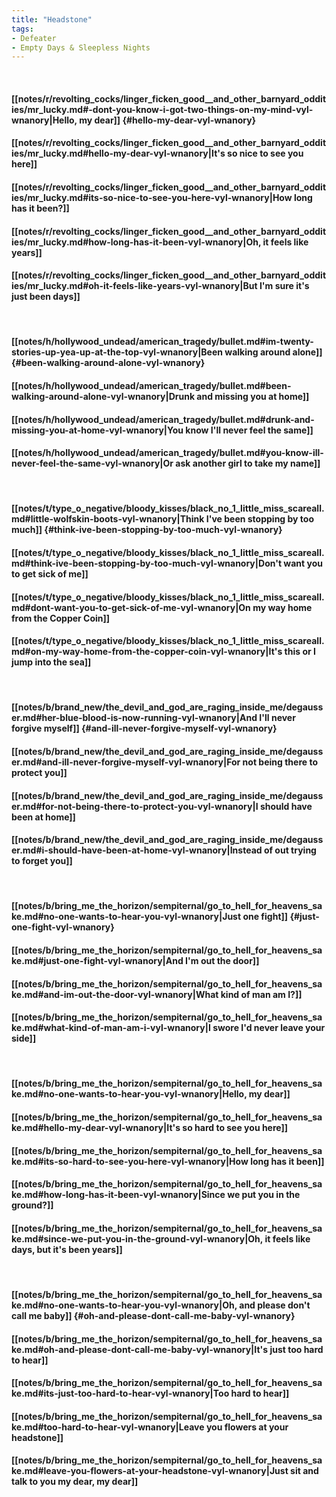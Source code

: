 ```yaml
---
title: "Headstone"
tags:
- Defeater
- Empty Days & Sleepless Nights
---
```

&nbsp;
#### [[notes/r/revolting_cocks/linger_ficken_good__and_other_barnyard_oddities/mr_lucky.md#-dont-you-know-i-got-two-things-on-my-mind-vyl-wnanory|Hello, my dear]] {#hello-my-dear-vyl-wnanory}
#### [[notes/r/revolting_cocks/linger_ficken_good__and_other_barnyard_oddities/mr_lucky.md#hello-my-dear-vyl-wnanory|It's so nice to see you here]]
#### [[notes/r/revolting_cocks/linger_ficken_good__and_other_barnyard_oddities/mr_lucky.md#its-so-nice-to-see-you-here-vyl-wnanory|How long has it been?]]
#### [[notes/r/revolting_cocks/linger_ficken_good__and_other_barnyard_oddities/mr_lucky.md#how-long-has-it-been-vyl-wnanory|Oh, it feels like years]]
#### [[notes/r/revolting_cocks/linger_ficken_good__and_other_barnyard_oddities/mr_lucky.md#oh-it-feels-like-years-vyl-wnanory|But I'm sure it's just been days]]
&nbsp;
#### [[notes/h/hollywood_undead/american_tragedy/bullet.md#im-twenty-stories-up-yea-up-at-the-top-vyl-wnanory|Been walking around alone]] {#been-walking-around-alone-vyl-wnanory}
#### [[notes/h/hollywood_undead/american_tragedy/bullet.md#been-walking-around-alone-vyl-wnanory|Drunk and missing you at home]]
#### [[notes/h/hollywood_undead/american_tragedy/bullet.md#drunk-and-missing-you-at-home-vyl-wnanory|You know I'll never feel the same]]
#### [[notes/h/hollywood_undead/american_tragedy/bullet.md#you-know-ill-never-feel-the-same-vyl-wnanory|Or ask another girl to take my name]]
&nbsp;
#### [[notes/t/type_o_negative/bloody_kisses/black_no_1_little_miss_scareall.md#little-wolfskin-boots-vyl-wnanory|Think I've been stopping by too much]] {#think-ive-been-stopping-by-too-much-vyl-wnanory}
#### [[notes/t/type_o_negative/bloody_kisses/black_no_1_little_miss_scareall.md#think-ive-been-stopping-by-too-much-vyl-wnanory|Don't want you to get sick of me]]
#### [[notes/t/type_o_negative/bloody_kisses/black_no_1_little_miss_scareall.md#dont-want-you-to-get-sick-of-me-vyl-wnanory|On my way home from the Copper Coin]]
#### [[notes/t/type_o_negative/bloody_kisses/black_no_1_little_miss_scareall.md#on-my-way-home-from-the-copper-coin-vyl-wnanory|It's this or I jump into the sea]]
&nbsp;
#### [[notes/b/brand_new/the_devil_and_god_are_raging_inside_me/degausser.md#her-blue-blood-is-now-running-vyl-wnanory|And I'll never forgive myself]] {#and-ill-never-forgive-myself-vyl-wnanory}
#### [[notes/b/brand_new/the_devil_and_god_are_raging_inside_me/degausser.md#and-ill-never-forgive-myself-vyl-wnanory|For not being there to protect you]]
#### [[notes/b/brand_new/the_devil_and_god_are_raging_inside_me/degausser.md#for-not-being-there-to-protect-you-vyl-wnanory|I should have been at home]]
#### [[notes/b/brand_new/the_devil_and_god_are_raging_inside_me/degausser.md#i-should-have-been-at-home-vyl-wnanory|Instead of out trying to forget you]]
&nbsp;
#### [[notes/b/bring_me_the_horizon/sempiternal/go_to_hell_for_heavens_sake.md#no-one-wants-to-hear-you-vyl-wnanory|Just one fight]] {#just-one-fight-vyl-wnanory}
#### [[notes/b/bring_me_the_horizon/sempiternal/go_to_hell_for_heavens_sake.md#just-one-fight-vyl-wnanory|And I'm out the door]]
#### [[notes/b/bring_me_the_horizon/sempiternal/go_to_hell_for_heavens_sake.md#and-im-out-the-door-vyl-wnanory|What kind of man am I?]]
#### [[notes/b/bring_me_the_horizon/sempiternal/go_to_hell_for_heavens_sake.md#what-kind-of-man-am-i-vyl-wnanory|I swore I'd never leave your side]]
&nbsp;
#### [[notes/b/bring_me_the_horizon/sempiternal/go_to_hell_for_heavens_sake.md#no-one-wants-to-hear-you-vyl-wnanory|Hello, my dear]]
#### [[notes/b/bring_me_the_horizon/sempiternal/go_to_hell_for_heavens_sake.md#hello-my-dear-vyl-wnanory|It's so hard to see you here]]
#### [[notes/b/bring_me_the_horizon/sempiternal/go_to_hell_for_heavens_sake.md#its-so-hard-to-see-you-here-vyl-wnanory|How long has it been]]
#### [[notes/b/bring_me_the_horizon/sempiternal/go_to_hell_for_heavens_sake.md#how-long-has-it-been-vyl-wnanory|Since we put you in the ground?]]
#### [[notes/b/bring_me_the_horizon/sempiternal/go_to_hell_for_heavens_sake.md#since-we-put-you-in-the-ground-vyl-wnanory|Oh, it feels like days, but it's been years]]
&nbsp;
#### [[notes/b/bring_me_the_horizon/sempiternal/go_to_hell_for_heavens_sake.md#no-one-wants-to-hear-you-vyl-wnanory|Oh, and please don't call me baby]] {#oh-and-please-dont-call-me-baby-vyl-wnanory}
#### [[notes/b/bring_me_the_horizon/sempiternal/go_to_hell_for_heavens_sake.md#oh-and-please-dont-call-me-baby-vyl-wnanory|It's just too hard to hear]]
#### [[notes/b/bring_me_the_horizon/sempiternal/go_to_hell_for_heavens_sake.md#its-just-too-hard-to-hear-vyl-wnanory|Too hard to hear]]
#### [[notes/b/bring_me_the_horizon/sempiternal/go_to_hell_for_heavens_sake.md#too-hard-to-hear-vyl-wnanory|Leave you flowers at your headstone]]
#### [[notes/b/bring_me_the_horizon/sempiternal/go_to_hell_for_heavens_sake.md#leave-you-flowers-at-your-headstone-vyl-wnanory|Just sit and talk to you my dear, my dear]]
